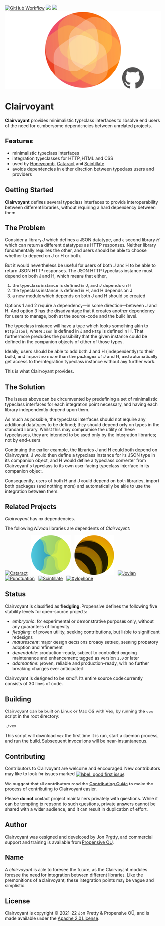 [<img alt="GitHub Workflow" src="https://img.shields.io/github/workflow/status/propensive/clairvoyant/Build/main?style=for-the-badge" height="24">](https://github.com/propensive/clairvoyant/actions)
[<img src="https://img.shields.io/discord/633198088311537684?color=8899f7&label=DISCORD&style=for-the-badge" height="24">](https://discord.gg/v7CjtbnwDq)
[<img src="https://vent.dev/badge/propensive/clairvoyant" height="24">](https://vent.dev/)
<img src="/doc/images/github.png" valign="middle">

# Clairvoyant

__Clairvoyant__ provides minimalistic typeclass interfaces to absolve end users
of the need for cumbersome dependencies between unrelated projects.

## Features

- minimalistic typeclass interfaces
- integration typeclasses for HTTP, HTML and CSS
- used by [Honeycomb](https://github.com/propensive/honeycomb/), [Cataract](https://github.com/propensive/cataract/) and [Scintillate](https://github.com/propensive/scintillate/)
- avoids dependencies in either direction between typeclass users and providers


## Getting Started

__Clairvoyant__ defines several typeclass interfaces to provide interoperability
between different libraries, without requiring a hard dependency between them.

## The Problem

Consider a library _J_ which defines a JSON datatype, and a second library _H_
which can return a different datatypes as HTTP responses. Neither library
fundamentally requires the other, and users should be able to choose whether to
depend on J or H or both.

But it would nevertheless be useful for users of both J and H to be able to
return JSON HTTP responses. The JSON HTTP typeclass instance must depend on
both J and H, which means that either,
1. the typeclass instance is defined in J, and J depends on H
2. the typeclass instance is defined in H, and H depends on J
3. a new module which depends on both J and H should be created

Options 1 and 2 require a dependency—in some direction—between J and H. And
option 3 has the disadvantage that it creates another dependency for users to
manage, both at the source-code and the build level.

The typeclass instance will have a type which looks something akin to
`Http[Json]`, where `Json` is defined in J and `Http` is defined in H. That
furthermore precludes the possibility that the given instance could be defined
in the companion objects of either of those types.

Ideally, users should be able to add both J and H (independently) to their
build, and import no more than the packages of J and H, and automatically get
access to the integration typeclass instance without any further work.

This is what Clairvoyant provides.

## The Solution

The issues above can be circumvented by predefining a set of minimalistic
typeclass interfaces for each integration point necessary, and having each
library independently depend upon them.

As much as possible, the typeclass interfaces should not require any additional
datatypes to be defined; they should depend only on types in the standard
library. Whilst this may compromise the utility of these typeclasses, they are
intended to be used only by the integration libraries; not by end-users.

Continuing the earlier example, the libraries J and H could both depend on
Clairvoyant. J would then define a typeclass instance for its JSON type in its
companion object, and H would define a typeclass converter from Clairvoyant's
typeclass to its own user-facing typeclass interface in its companion object.

Consequently, users of both H and J could depend on both libraries, import both
packages (and nothing more) and automatically be able to use the integration
between them.


## Related Projects

_Clairvoyant_ has no dependencies.

The following _Niveau_ libraries are dependents of _Clairvoyant_:

[![Cataract](https://github.com/propensive/cataract/raw/main/doc/images/128x128.png)](https://github.com/propensive/cataract/) &nbsp; [![Euphemism](https://github.com/propensive/euphemism/raw/main/doc/images/128x128.png)](https://github.com/propensive/euphemism/) &nbsp; [![Honeycomb](https://github.com/propensive/honeycomb/raw/main/doc/images/128x128.png)](https://github.com/propensive/honeycomb/) &nbsp; [![Jovian](https://github.com/propensive/jovian/raw/main/doc/images/128x128.png)](https://github.com/propensive/jovian/) &nbsp; [![Punctuation](https://github.com/propensive/punctuation/raw/main/doc/images/128x128.png)](https://github.com/propensive/punctuation/) &nbsp; [![Scintillate](https://github.com/propensive/scintillate/raw/main/doc/images/128x128.png)](https://github.com/propensive/scintillate/) &nbsp; [![Xylophone](https://github.com/propensive/xylophone/raw/main/doc/images/128x128.png)](https://github.com/propensive/xylophone/) &nbsp;

## Status

Clairvoyant is classified as __fledgling__. Propensive defines the following five stability levels for open-source projects:

- _embryonic_: for experimental or demonstrative purposes only, without any guarantees of longevity
- _fledgling_: of proven utility, seeking contributions, but liable to significant redesigns
- _maturescent_: major design decisions broady settled, seeking probatory adoption and refinement
- _dependable_: production-ready, subject to controlled ongoing maintenance and enhancement; tagged as version `1.0` or later
- _adamantine_: proven, reliable and production-ready, with no further breaking changes ever anticipated

Clairvoyant is designed to be _small_. Its entire source code currently consists of 30 lines of code.

## Building

Clairvoyant can be built on Linux or Mac OS with Vex, by running the `vex` script in the root directory:
```sh
./vex
```

This script will download `vex` the first time it is run, start a daemon process, and run the build. Subsequent
invocations will be near-instantaneous.

## Contributing

Contributors to Clairvoyant are welcome and encouraged. New contributors may like to look for issues marked
<a href="https://github.com/propensive/clairvoyant/labels/good%20first%20issue"><img alt="label: good first issue"
src="https://img.shields.io/badge/-good%20first%20issue-67b6d0.svg" valign="middle"></a>.

We suggest that all contributors read the [Contributing Guide](/contributing.md) to make the process of
contributing to Clairvoyant easier.

Please __do not__ contact project maintainers privately with questions. While it can be tempting to repsond to
such questions, private answers cannot be shared with a wider audience, and it can result in duplication of
effort.

## Author

Clairvoyant was designed and developed by Jon Pretty, and commercial support and training is available from
[Propensive O&Uuml;](https://propensive.com/).



## Name

A _clairvoyant_ is able to foresee the future, as the Clairvoyant modules foresee the need for integration between different libraries. Like the premonitions of a clairvoyant, these integration points may be vague and simplistic.

## License

Clairvoyant is copyright &copy; 2021-22 Jon Pretty & Propensive O&Uuml;, and is made available under the
[Apache 2.0 License](/license.md).
